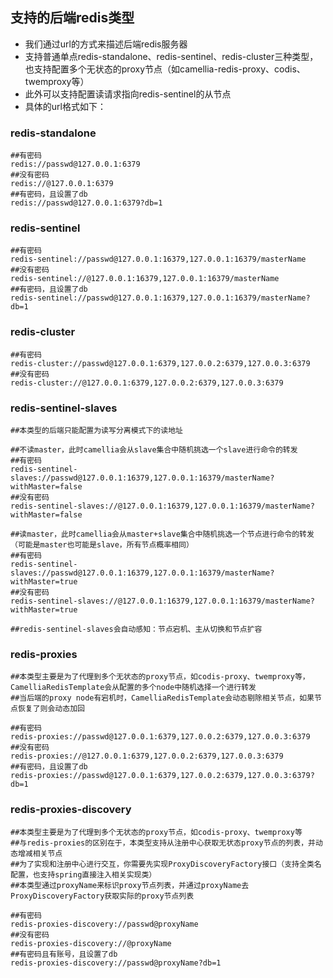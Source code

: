 ## 支持的后端redis类型
* 我们通过url的方式来描述后端redis服务器
* 支持普通单点redis-standalone、redis-sentinel、redis-cluster三种类型，也支持配置多个无状态的proxy节点（如camellia-redis-proxy、codis、twemproxy等）
* 此外可以支持配置读请求指向redis-sentinel的从节点
* 具体的url格式如下：

### redis-standalone
```
##有密码
redis://passwd@127.0.0.1:6379
##没有密码
redis://@127.0.0.1:6379
##有密码，且设置了db
redis://passwd@127.0.0.1:6379?db=1
```

### redis-sentinel
```
##有密码
redis-sentinel://passwd@127.0.0.1:16379,127.0.0.1:16379/masterName
##没有密码
redis-sentinel://@127.0.0.1:16379,127.0.0.1:16379/masterName
##有密码，且设置了db
redis-sentinel://passwd@127.0.0.1:16379,127.0.0.1:16379/masterName?db=1
```

### redis-cluster
```
##有密码
redis-cluster://passwd@127.0.0.1:6379,127.0.0.2:6379,127.0.0.3:6379
##没有密码
redis-cluster://@127.0.0.1:6379,127.0.0.2:6379,127.0.0.3:6379
```

### redis-sentinel-slaves
```
##本类型的后端只能配置为读写分离模式下的读地址

##不读master，此时camellia会从slave集合中随机挑选一个slave进行命令的转发
##有密码
redis-sentinel-slaves://passwd@127.0.0.1:16379,127.0.0.1:16379/masterName?withMaster=false
##没有密码
redis-sentinel-slaves://@127.0.0.1:16379,127.0.0.1:16379/masterName?withMaster=false

##读master，此时camellia会从master+slave集合中随机挑选一个节点进行命令的转发（可能是master也可能是slave，所有节点概率相同）
##有密码
redis-sentinel-slaves://passwd@127.0.0.1:16379,127.0.0.1:16379/masterName?withMaster=true
##没有密码
redis-sentinel-slaves://@127.0.0.1:16379,127.0.0.1:16379/masterName?withMaster=true

##redis-sentinel-slaves会自动感知：节点宕机、主从切换和节点扩容
```


### redis-proxies
```
##本类型主要是为了代理到多个无状态的proxy节点，如codis-proxy、twemproxy等，CamelliaRedisTemplate会从配置的多个node中随机选择一个进行转发
##当后端的proxy node有宕机时，CamelliaRedisTemplate会动态剔除相关节点，如果节点恢复了则会动态加回

##有密码
redis-proxies://passwd@127.0.0.1:6379,127.0.0.2:6379,127.0.0.3:6379
##没有密码
redis-proxies://@127.0.0.1:6379,127.0.0.2:6379,127.0.0.3:6379
##有密码，且设置了db
redis-proxies://passwd@127.0.0.1:6379,127.0.0.2:6379,127.0.0.3:6379?db=1
```

### redis-proxies-discovery
```
##本类型主要是为了代理到多个无状态的proxy节点，如codis-proxy、twemproxy等
##与redis-proxies的区别在于，本类型支持从注册中心获取无状态proxy节点的列表，并动态增减相关节点
##为了实现和注册中心进行交互，你需要先实现ProxyDiscoveryFactory接口（支持全类名配置，也支持spring直接注入相关实现类）
##本类型通过proxyName来标识proxy节点列表，并通过proxyName去ProxyDiscoveryFactory获取实际的proxy节点列表

##有密码
redis-proxies-discovery://passwd@proxyName
##没有密码
redis-proxies-discovery://@proxyName
##有密码且有账号，且设置了db
redis-proxies-discovery://passwd@proxyName?db=1
```